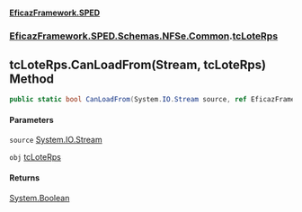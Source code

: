#### [EficazFramework.SPED](EficazFrameworkSPED.md 'EficazFramework SPED')
### [EficazFramework.SPED.Schemas.NFSe.Common](EficazFramework.SPED.Schemas.NFSe.Common.md 'EficazFramework.SPED.Schemas.NFSe.Common').[tcLoteRps](EficazFramework.SPED.Schemas.NFSe.Common/tcLoteRps.md 'EficazFramework.SPED.Schemas.NFSe.Common.tcLoteRps')

## tcLoteRps.CanLoadFrom(Stream, tcLoteRps) Method

```csharp
public static bool CanLoadFrom(System.IO.Stream source, ref EficazFramework.SPED.Schemas.NFSe.Common.tcLoteRps obj);
```
#### Parameters

<a name='EficazFramework.SPED.Schemas.NFSe.Common.tcLoteRps.CanLoadFrom(System.IO.Stream,EficazFramework.SPED.Schemas.NFSe.Common.tcLoteRps).source'></a>

`source` [System.IO.Stream](https://docs.microsoft.com/en-us/dotnet/api/System.IO.Stream 'System.IO.Stream')

<a name='EficazFramework.SPED.Schemas.NFSe.Common.tcLoteRps.CanLoadFrom(System.IO.Stream,EficazFramework.SPED.Schemas.NFSe.Common.tcLoteRps).obj'></a>

`obj` [tcLoteRps](EficazFramework.SPED.Schemas.NFSe.Common/tcLoteRps.md 'EficazFramework.SPED.Schemas.NFSe.Common.tcLoteRps')

#### Returns
[System.Boolean](https://docs.microsoft.com/en-us/dotnet/api/System.Boolean 'System.Boolean')